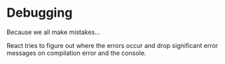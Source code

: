 # Debugging

Because we all make mistakes...  


React tries to figure out where the errors occur and drop significant error messages on compilation error and the console.